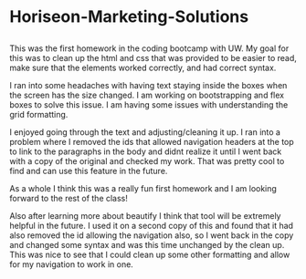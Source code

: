 # Horiseon-Marketing-Solutions

## 
This was the first homework in the coding bootcamp with UW. My goal for this was to clean up the html and css that was provided to be easier to read, make sure that the elements worked correctly, and had correct syntax.

I ran into some headaches with having text staying inside the boxes when the screen has the size changed. I am working on bootstrapping and flex boxes to solve this issue. I am having some issues with understanding the grid formatting.

I enjoyed going through the text and adjusting/cleaning it up. I ran into a problem where I removed the ids that allowed navigation headers at the top to link to the paragraphs in the body and didnt realize it until I went back with a copy of the original and checked my work. That was pretty cool to find and can use this feature in the future.

As a whole I think this was a really fun first homework and I am looking forward to the rest of the class!

Also after learning more about beautify I think that tool will be extremely helpful in the future. I used it on a second copy of this and found that it had also removed the id allowing the navigation also, so I went back in the copy and changed some syntax and was this time unchanged by the clean up. This was nice to see that I could clean up some other formatting and allow for my navigation to work in one.